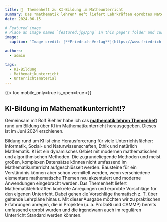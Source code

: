 ```yaml
---
title: 🎉  Themenheft zu KI-Bildung im Matheunterricht 
summary: Das *mathematik lehren* Heft liefert Lehrkräften eprobtes Material, um KI als Thema im Mathematikunterricht zu vermitteln!
date: 2024-06-15

# Featured image
# Place an image named `featured.jpg/png` in this page's folder and customize its options here.
image:
  caption: 'Image credit: [**Friedrich-Verlag**](https://www.friedrich-verlag.de/shop/ki-verstehen-wie-maschinen-lernen-58244)'

authors:
  - admin

tags:
  - KI-Bildung
  - Mathematikunterricht
  - Unterrichtsmaterial
---
```



{{< toc mobile_only=true is_open=true >}}

## KI-Bildung im Mathematikunterricht!? 

 Gemeinsam mit Rolf Biehler habe ich das [**mathematik lehren Themenheft**](https://www.friedrich-verlag.de/shop/ki-verstehen-wie-maschinen-lernen-58244) rund um Bildung über KI im Mathematikunterricht herausgegeben. Dieses ist im Juni 2024 erschienen. 

Bildung rund um KI ist eine Herausforderung für viele Unterrichtsfächer: Informatik, Sozial- und Naturwissenschaften, Ethik und natürlich Mathematik. KI ist ein dynamisches Gebiet mit modernen mathematischen und algorithmischen Methoden.  Die zugrundeliegende Methoden und meist großen, komplexen Datensätze können nicht umfassend im Mathematikunterricht aufgeschlüsselt werden. Bausteine für ein Verständnis können aber schon vermittelt werden, wenn verschiedene elementare mathematische Themen neu akzentuiert und moderne Anwendungen eingebracht werden. Das  Themenheft liefert Mathematiklehrkräften  konkrete Anregungen und erprobte Vorschläge für den eigenen Unterricht. Dabei gehen die Vorschläge thematisch z. T. über geltende Lehrpläne hinaus. Mit dieser Ausgabe möchten wir zu praktischen Erfahrungen anregen, die in Projekten (u. a. ProDaBi und CAMMP) bereits umfassend erprobt wurden und die irgendwann auch im regulären Unterricht Standard werden könnten.

[//]: # ([![The template is mobile first with a responsive design to ensure that your site looks stunning on every device.]&#40;https://raw.githubusercontent.com/wowchemy/wowchemy-hugo-modules/main/starters/academic/preview.png&#41;]&#40;https://hugoblox.com&#41;)
